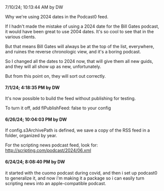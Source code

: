 7/10/24; 10:13:44 AM by DW

Why we're using 2024 dates in the Podcast0 feed.

If I hadn't made the mistake of using a 2024 date for the Bill Gates podcast, it would have been great to use 2004 dates. It's so cool to see that in the various clients.

But that means Bill Gates will always be at the top of the list, everywhere, and ruines the reverse chronologic view, and it's a boring podcast. 

So I changed all the dates to 2024 now, that will give them all new guids, and they will all show up as new, unfortunately. 

But from this point on, they will sort out correctly. 

#### 7/1/24; 4:18:35 PM by DW

It's now possible to build the feed without publishing for testing.

To turn it off, add flPublishFeed: false to your config

#### 6/26/24; 10:04:03 PM by DW

If config.s3ArchivePath is defined, we save a copy of the RSS feed in a folder, organized by year.

For the scripting news podcast feed, look for: http://scripting.com/podcast/2024/06.xml

#### 6/24/24; 8:08:40 PM by DW

it started with the cuomo podcast during covid, and then i set up podcast0 to generalize it, and now i'm making it a package so i can easily turn scripting news into an apple-compatible podcast. 

